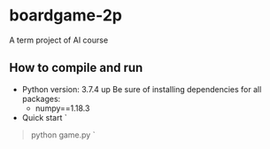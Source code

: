 # boardgame-2p
A term project of AI course

## How to compile and run
- Python version: 3.7.4 up
  Be sure of installing dependencies for all packages:
    - numpy==1.18.3
- Quick start
`
> python game.py
`